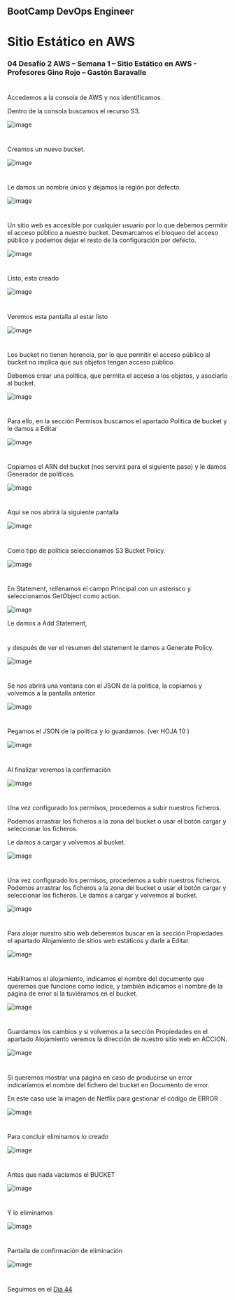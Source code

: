 
## BootCamp DevOps Engineer	

#  Sitio Estático  en AWS 

### 04   Desafío 2 AWS – Semana 1 – Sitio Estático en AWS - Profesores Gino Rojo – Gastón Baravalle


#
#

Accedemos a la consola de AWS y nos identificamos.

Dentro de la consola buscamos el recurso S3.

![image](https://user-images.githubusercontent.com/96561825/173635168-486177e2-4867-449b-bb16-cb9e72c4b73b.png)

#
Creamos un nuevo bucket.

![image](https://user-images.githubusercontent.com/96561825/173635420-6778113e-8f87-4d7f-b84b-e5a967300cb5.png)

#

Le damos un nombre único y dejamos la región por defecto.

![image](https://user-images.githubusercontent.com/96561825/173635467-ab0ebb39-d068-4c9b-95a2-83ece90bdf85.png)

#

Un sitio web es accesible por cualquier usuario por lo que debemos permitir el acceso público a nuestro bucket. Desmarcamos el bloqueo del acceso público y podemos dejar el resto de la configuración por defecto.

![image](https://user-images.githubusercontent.com/96561825/173635548-d1d9e179-6f3e-4a1e-b921-c144fab04d46.png)

#

Listo, esta creado

![image](https://user-images.githubusercontent.com/96561825/173635623-0c8f646b-8908-483d-b221-f045eb3a4f5f.png)

#

Veremos esta pantalla al estar listo

![image](https://user-images.githubusercontent.com/96561825/173635668-590cd30c-0c8b-4d61-8758-917dad635180.png)


#

Los bucket no tienen herencia, por lo que permitir el acceso público al bucket no implica que sus objetos tengan acceso público. 

Debemos crear una política, que permita el acceso a los objetos, y asociarlo al bucket. 

![image](https://user-images.githubusercontent.com/96561825/173635726-e073049c-fb8a-4918-a850-bc0cf1331f4b.png)


#

Para ello, en la sección Permisos buscamos el apartado Política de bucket y le damos a Editar

![image](https://user-images.githubusercontent.com/96561825/173635769-f658df33-4342-42a7-ab5a-8ef4dd51c925.png)

#

Copiamos el ARN del bucket (nos servirá para el siguiente paso) y le damos Generador de políticas.

![image](https://user-images.githubusercontent.com/96561825/173635804-4c942706-4908-4945-8638-5499a7169014.png)

#
Aquí se nos abrirá la siguiente pantalla

![image](https://user-images.githubusercontent.com/96561825/173635852-e7a8bdef-a301-4bf2-be0d-4a8ae6675897.png)


#
Como tipo de política seleccionamos S3 Bucket Policy.

![image](https://user-images.githubusercontent.com/96561825/173635896-c2c5de52-3c08-4b96-b6f5-19701c84ea3c.png)


#

En Statement, rellenamos el campo Principal con un asterisco y seleccionamos GetObject como action.

![image](https://user-images.githubusercontent.com/96561825/173635954-f0356cfc-265a-44b4-aeb1-4429fd1bec30.png)

Le damos a Add Statement,

#

 y después de ver el resumen del statement le damos a Generate Policy.
 
 ![image](https://user-images.githubusercontent.com/96561825/173636036-1065c66e-9a07-4c77-b3d6-69035fb70be8.png)

#

Se nos abrirá una ventana con el JSON de la política, la copiamos y volvemos a la pantalla anterior 

![image](https://user-images.githubusercontent.com/96561825/173636087-8ad02103-d6ae-4c14-bd8d-eb2e46c76332.png)

#

Pegamos el JSON de la política y lo guardamos.  (ver HOJA 10 )

![image](https://user-images.githubusercontent.com/96561825/173636121-ce6e2c1d-afe7-4557-8c13-d8748610c6f4.png)


#

Al finalizar veremos la confirmación


![image](https://user-images.githubusercontent.com/96561825/173636193-fbd0d9c0-bcd8-4017-ab8b-5ae14c270c3a.png)

#

Una vez configurado los permisos, procedemos a subir nuestros ficheros. 

Podemos arrastrar los ficheros a la zona del bucket o usar el botón cargar y seleccionar los ficheros.

Le damos a cargar y volvemos al bucket.

![image](https://user-images.githubusercontent.com/96561825/173636226-9a32c865-c016-4374-ba72-399eb317ff5f.png)



#

Una vez configurado los permisos, procedemos a subir nuestros ficheros. Podemos arrastrar los ficheros a la zona del bucket o usar el botón cargar y seleccionar los ficheros. Le damos a cargar y volvemos al bucket.

![image](https://user-images.githubusercontent.com/96561825/173636283-e253c512-eaf6-45f5-b975-146c5ef4a2c9.png)

#
Para alojar nuestro sitio web deberemos buscar en la sección Propiedades el apartado Alojamiento de sitios web estáticos y darle a Editar.


![image](https://user-images.githubusercontent.com/96561825/173636329-845ccdf0-7c1a-421e-842c-f59a4196fc1f.png)

#
Habilitamos el alojamiento, indicamos el nombre del documento que queremos que funcione como índice, y también indicamos el nombre de la página de error si la tuviéramos en el bucket.

![image](https://user-images.githubusercontent.com/96561825/173636379-7de02ff9-9e3b-4534-9be1-a696895ad519.png)


#

Guardamos los cambios y si volvemos a la sección Propiedades en el apartado Alojamiento veremos la dirección de nuestro sitio web en ACCION.

![image](https://user-images.githubusercontent.com/96561825/173636408-1b4f3252-6010-4a52-90ff-f56e415021b1.png)

#

Si queremos mostrar una página en caso de producirse un error indicaríamos el nombre del fichero del bucket en Documento de error.  

En este caso use la imagen de Netflix para gestionar el código de ERROR .

![image](https://user-images.githubusercontent.com/96561825/173636479-9ffb49eb-5e3b-4e26-9421-d14b609e5d33.png)


#
#



Para concluir eliminamos lo creado

![image](https://user-images.githubusercontent.com/96561825/173636536-4d88e5fa-2d6b-4fa4-8b7f-58bf90a46436.png)

#

Antes que nada vaciamos el BUCKET

![image](https://user-images.githubusercontent.com/96561825/173636582-7cbd0ccd-ed51-4b00-9aef-9bdec56681a4.png)

#

Y lo eliminamos

![image](https://user-images.githubusercontent.com/96561825/173636617-0719ed5b-a99e-4d15-abe3-df40b4881ce9.png)

#

Pantalla de confirmación de eliminación

![image](https://user-images.githubusercontent.com/96561825/173636641-c8577379-1d8a-4bae-b40e-26357b1e7e16.png)

#
#
#
#
#
Seguimos en el [Día 44](day44.md)

